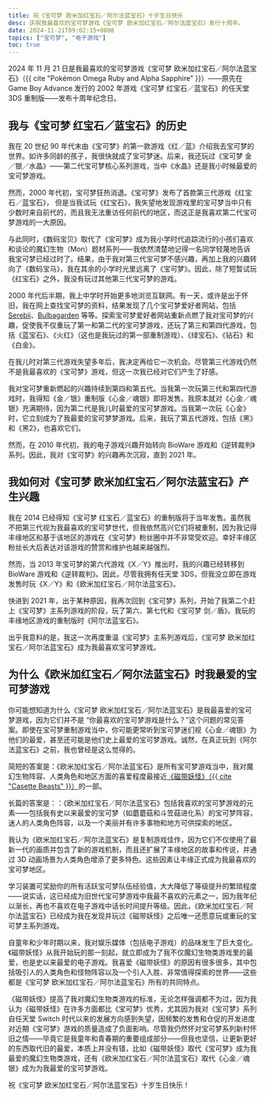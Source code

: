 ```yaml
---
title: 祝《宝可梦 欧米加红宝石／阿尔法蓝宝石》十岁生日快乐
desc: 庆祝我最喜欢的宝可梦游戏《宝可梦 欧米加红宝石／阿尔法蓝宝石》发行十周年。
date: 2024-11-21T09:02:15+0800
topics: ["宝可梦", "电子游戏"]
toc: true
---
```


2024 年 11 月 21 日是我最喜欢的宝可梦游戏《宝可梦 欧米加红宝石／阿尔法蓝宝石》（{{ cite "Pokémon Omega Ruby and Alpha Sapphire" }}）——原先在 Game Boy Advance 发行的 2002 年游戏《宝可梦 红宝石／蓝宝石》的任天堂 3DS 重制版——发布十周年纪念日。

## 我与《宝可梦 红宝石／蓝宝石》的历史

我在 20 世纪 90 年代末由《宝可梦》的第一款游戏《红／蓝》介绍我去宝可梦的世界。如许多同龄的孩子，我很快就成了宝可梦迷。后来，我还玩过《宝可梦 金／银／水晶》——第二代宝可梦核心系列游戏，当中《水晶》还是我小时候最爱的宝可梦游戏。

然而，2000 年代初，宝可梦狂热消退。《宝可梦》发布了首款第三代游戏《红宝石／蓝宝石》， 但是当我试玩《红宝石》，我失望地发现游戏里的宝可梦当中只有少数时来自前代的，而且我无法重访任何前代的地区，而这正是我喜欢第二代宝可梦游戏的一大原因。

与此同时，《数码宝贝》取代了《宝可梦》成为我小学时代追踪流行的小孩们喜欢和谈论的魔幻生物（Mon）题材系列——我依然清楚地记得一名同学轻蔑地告诉我宝可梦已经过时了。结果，由于我对第三代宝可梦不感兴趣，再加上我的兴趣转向了《数码宝马》，我在其余的小学时光里远离了《宝可梦》。因此，除了短暂试玩《红宝石》之外，我没有玩过其他第三代宝可梦的游戏。

2000 年代后半期，我上中学时开始更多地浏览互联网。有一天，或许是出于怀旧，我在网上查找宝可梦的资料，结果发现了几个宝可梦爱好者网站，包括 [Serebii](http://www.serebii.net/)、[Bulbagarden](https://bulbagarden.net/home/) 等等。探索宝可梦爱好者网站重新点燃了我对宝可梦的兴趣，促使我不仅重玩了第一和第二代的宝可梦游戏，还玩了第三和第四代游戏，包括《蓝宝石》、《火红》（这也是我玩过的第一部重制游戏）、《绿宝石》、《钻石》和《白金》。

在我儿时对第三代游戏失望多年后，我决定再给它一次机会。尽管第三代游戏仍然不是我最喜欢的《宝可梦》游戏，但这一次我已经对它们产生了好感。

我对宝可梦重新燃起的兴趣持续到第四和第五代。当我第一次玩第三代和第四代游戏时，我得知《金／银》重制版《心金／魂银》即将发售。我原本就对《心金／魂银》充满期待，因为第二代是我儿时最爱的宝可梦游戏。当我第一次玩《心金》时，它立刻成为了我最爱的宝可梦梦游戏。后来，我玩了第五代游戏，包括《黑》和《黑2》，也喜欢它们。

然而，在 2010 年代初，我的电子游戏兴趣开始转向 BioWare 游戏和《逆转裁判》系列。因此，我对《宝可梦》的兴趣再次沉寂，直到 2021 年。

## 我如何对《宝可梦 欧米加红宝石／阿尔法蓝宝石》产生兴趣

我在 2014 已经得知《宝可梦 红宝石／蓝宝石》的重制版将于当年发售。虽然我不把第三代视为我最喜欢的宝可梦世代，但我依然高兴它们将被重制，因为我记得丰缘地区和基于该地区的游戏在《宝可梦》粉丝圈中并不非常受欢迎。幸好丰缘区粉丝长大后表达对该游戏的赞赏和维护也越来越强烈。

然而，当 2013 年宝可梦的第六代游戏《X／Y》推出时，我的兴趣已经转移到 BioWare 游戏和《逆转裁判》。因此，尽管我拥有任天堂 3DS，但我没立即在游戏发售时玩《X／Y》和《欧米加红宝石／阿尔法蓝宝石》。

快进到 2021 年，出于某种原因，我再次回到《宝可梦》系列，开始了我第二个赶上《宝可梦》主系列游戏的阶段，玩了第六、第七代和《宝可梦 剑／盾》。我玩的丰缘地区游戏的重制版时《阿尔法蓝宝石》。

出乎我意料的是，我这一次再度重温《宝可梦》主系列游戏后，《宝可梦 欧米加红宝石／阿尔法蓝宝石》成为我最喜欢宝可梦游戏。

## 为什么《欧米加红宝石／阿尔法蓝宝石》时我最爱的宝可梦游戏

你可能想知道为什么《宝可梦 欧米加红宝石／阿尔法蓝宝石》是我最喜爱的宝可梦游戏，因为它们并不是 “你最喜欢的宝可梦游戏是什么？”这个问题的常见答案。即使在宝可梦重制游戏当中，你可能更常听到宝可梦迷们视《心金／魂银》为他们的最爱，甚至还可能是他们史上最爱的宝可梦游戏。诚然，在真正玩到《阿尔法蓝宝石》之前，我也曾经是这么觉得的。

简短的答案是：《欧米加红宝石／阿尔法蓝宝石》是所有宝可梦游戏当中，我对魔幻生物阵容、人类角色和地区方面的喜爱程度最接近[《磁带妖怪》（{{ cite "Casette Beasts" }}）](2024-11-19-my-ultimate-comfort-media.md)的一部。

长篇的答案是：：《欧米加红宝石／阿尔法蓝宝石》包括我喜欢的宝可梦游戏的元素——包括我有史以来最爱的宝可梦（如蘑蘑菇和斗笠菇进化系）的宝可梦阵容，迷人的人类角色阵容，以及一个美丽并有许多事物和地方可供探索的地区。

我认为《欧米加红宝石／阿尔法蓝宝石》是复制游戏佳作，因为它们不仅使用了最新一代的画质并包含了新的游戏机制，而且还扩展了丰缘地区的故事和传说，并通过 3D 动画场景为人类角色增添了更多特色。这些因素让丰缘正式成为我最喜欢的宝可梦地区。

学习装置可奖励你的所有活跃宝可梦队伍经验值，大大降低了等级提升的繁琐程度——说实话，这已经成为旧世代宝可梦游戏中我最不喜欢的元素之一，因为我年纪以渐长，再也不喜欢在电子游戏中话长时间提升等级。因此，《欧米加红宝石／阿尔法蓝宝石》已经成为我在发现并玩过《磁带妖怪》之后唯一还愿意玩或重玩的宝可梦主系列游戏。

自童年和少年时期以来，我对娱乐媒体（包括电子游戏）的品味发生了巨大变化。《磁带妖怪》从我开始玩的那一刻起，就立即成为了我不仅魔幻生物类游戏里的最爱，也是史以来最爱的电子游戏。我喜爱《磁带妖怪》的原因有很多很多，其中包括吸引人的人类角色和怪物阵容以及一个引人入胜、非常值得探索的世界——这些都是《宝可梦 欧米加红宝石／阿尔法蓝宝石》所有的共同特点。

《磁带妖怪》提高了我对魔幻生物类游戏的标准，无论怎样强调都不为过，因为我认为《磁带妖怪》在许多方面都比《宝可梦》优秀，尤其因为我对《宝可梦》系列自任天堂 Switch 时代以来的发展方向感到失望，因频繁的发售和仓促的开发进度对近期《宝可梦》游戏的质量造成了负面影响。尽管我仍然怀对宝可梦系列新村怀旧之情——毕竟它是我童年和青春期的重要组成部分——但我也坚信，让更新更好的东西取代旧的最爱，本质上并没有错，比如《磁带妖怪》取代《宝可梦》成为我最爱的魔幻生物类游戏，还有《欧米加红宝石／阿尔法蓝宝石》取代《心金／魂银》成为为我最爱的宝可梦游戏。

祝《宝可梦 欧米加红宝石／阿尔法蓝宝石》十岁生日快乐！

